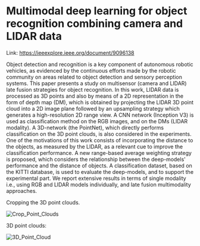 # Multimodal deep learning for object recognition combining camera and LIDAR data

Link: https://ieeexplore.ieee.org/document/9096138

Object detection and recognition is a key component of autonomous robotic vehicles, as evidenced by the continuous efforts made by the robotic community on areas related to object detection and sensory perception systems. This paper presents a study on multisensor (camera and LIDAR) late fusion strategies for object recognition. In this work, LIDAR data is processed as 3D points and also by means of a 2D representation in the form of depth map (DM), which is obtained by projecting the LIDAR 3D point cloud into a 2D image plane followed by an upsampling strategy which generates a high-resolution 2D range view. A CNN network (Inception V3) is used as classification method on the RGB images, and on the DMs (LIDAR modality). A 3D-network (the PointNet), which directly performs classification on the 3D point clouds, is also considered in the experiments. One of the motivations of this work consists of incorporating the distance to the objects, as measured by the LIDAR, as a relevant cue to improve the classification performance. A new range-based average weighting strategy is proposed, which considers the relationship between the deep-models' performance and the distance of objects. A classification dataset, based on the KITTI database, is used to evaluate the deep-models, and to support the experimental part. We report extensive results in terms of single modality i.e., using RGB and LIDAR models individually, and late fusion multimodality approaches.

Cropping the 3D point clouds.

![Crop_Point_Clouds](https://github.com/gledsonmelotti/Multimodal-deep-learning-combining-camera-LIDAR-data-/blob/main/Images/frame_114_juntos.png)

3D point clouds:

![3D_Point_Cloud](https://github.com/gledsonmelotti/Multimodal-deep-learning-combining-camera-LIDAR-data-/blob/main/Images/Cropping_Examples.png)
